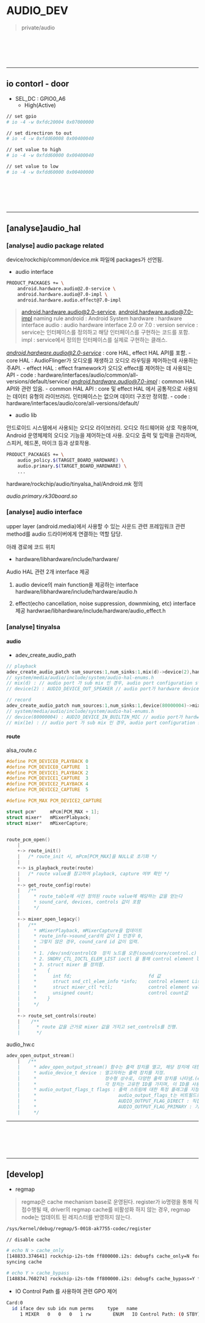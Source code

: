 # AUDIO_DEV

 > private/audio

<br/>  
<br/>  
<br/>  
<br/>  

----
	
## io contorl - door

- SEL_DC : GPIO0_A6
  * High(Active)  
```bash
// set gpio
# io -4 -w 0xfdc20004 0x07000000

// set directiron to out
# io -4 -w 0xfdd60008 0x00400040 

// set value to high
# io -4 -w 0xfdd60000 0x00400040 

// set value to low
# io -4 -w 0xfdd60000 0x00400000 
```

<br/>  
<br/>  
<br/>  
<br/>  

----
	


## [analyse]audio_hal


### [analyse] audio package related

 device/rockchip/common/device.mk 파일에 packages가 선언됨.

 - audio interface

 
```bash
PRODUCT_PACKAGES += \ 
	android.hardware.audio@2.0-service \ 
	android.hardware.audio@7.0-impl \ 
	android.hardware.audio.effect@7.0-impl
```

> android.hardware.audio@2.0-service, android.hardware.audio@7.0-impl naming rule
> android : Android System 
> hardware : hardware interface
> audio : audio hardware interface 
> 2.0 or 7.0 : version
> service : service는 인터페이스를 정의하고 해당 인터페이스를 구현하는 코드를 포함. 
> impl : service에서 정의한 인터페이스를 실제로 구현하는 클래스. 

 *android.hardware.audio@2.0-service* : core HAL, effect HAL API를 포함. 
 	- core HAL : AudioFlinger가 오디오를 재생하고 오디오 라우팅을 제어하는데 사용하는 주API.
	- effect HAL : effect framework가 오디오 effect를 제어하는 데 사용되는 API
	- code : hardware/interfaces/audio/common/all-versions/default/service/
 *android.hardware.audio@7.0-impl* : common HAL API와 관련 있음.
 	- common HAL API : core 및 effect HAL 에서 공통적으로 사용되는 데이터 유형의 라이브러리. 인터페이스는 없으며 데이터 구조만 정의함. 
	- code : hardware/interfaces/audio/core/all-versions/default/


 - audio lib

 안드로이드 시스템에서 사용되는 오디오 라이브러리. 
 오디오 하드웨어와 상호 작용하며, Android 운영체제의 오디오 기능을 제어하는데 사용.
 오디오 출력 및 입력을 관리하며, 스피커, 헤드폰, 마이크 등과 상호작용. 

```bash
PRODUCT_PACKAGES += \
	audio_policy.$(TARGET_BOARD_HARDWARE) \ 
	audio.primary.$(TARGET_BOARD_HARDWARE) \
	...
```

 hardware/rockchip/audio/tinyalsa_hal/Android.mk 정의

 *audio.primary.rk30board.so*

### [analyse] audio interface

upper layer (android.media)에서 사용할 수 있는 사운드 관련 프레임워크 관련 method를 audio 드라이버에게 연결하는 역할 담당.

아래 경로에 코드 위치
 - hardware/libhardware/include/hardware/ 

Audio HAL 관련 2개 interface 제공
 1. audio device의 main function을 제공하는 interface
 hardware/libhardware/include/hardware/audio.h

 2. effect(echo cancellation, noise suppression, downmixing, etc) interface 제공
 hardwrae/libhardware/include/hardware/audio_effect.h



### [analyse] tinyalsa

#### audio

 - adev_create_audio_path
```c
// playback
adev_create_audio_patch sum_sources:1,num_sinks:1,mix(d)->device(2),handle:0xffaefcf4
// system/media/audio/include/system/audio-hal-enums.h
// mix(d) : // audio port 가 sub mix 인 경우, audio port configuration structre 에 대한 확장.
// device(2) : AUDIO_DEVICE_OUT_SPEAKER // audio port가 hardware device인 경우, audio port configuration structure 에 대한 extension

// record
adev_create_audio_patch num_sources:1,num_sinks:1,device(80000004)->mix(1e),handle:0xedabba1c
// system/media/audio/include/system/audio-hal-enums.h
// device(80000004) : AUDIO_DEVICE_IN_BUILTIN_MIC // audio port가 hardware device인 경우, audio port configuration structure 에 대한 extension
// mix(1e) : // audio port 가 sub mix 인 경우, audio port configuration structre 에 대한 확장.
```

#### route 

alsa_route.c

```c
#define PCM_DEVICE0_PLAYBACK 0 
#define PCM_DEVICE0_CAPTURE  1
#define PCM_DEVICE1_PLAYBACK 2
#define PCM_DEVICE1_CAPTURE  3
#define PCM_DEVICE2_PLAYBACK 4
#define PCM_DEVICE2_CAPTURE  5

#define PCM_MAX PCM_DEVICE2_CAPTURE

struct pcm* 	mPcm[PCM_MAX + 1];
struct mixer* 	mMixerPlabyack;
struct mixer*	mMixerCapture;


route_pcm_open()
    |
    +-> route_init()
    |	/* route_init 시, mPcm[PCM_MAX]을 NULL로 초기화 */
    |
    +-> is_playback_route(route) 
    |   /* route value를 참고하여 playback, capture 여부 확인 */
    |
    +-> get_route_config(route)
    |   /** 
    |     * route_table에 사전 정의된 route value에 해당하는 값을 얻는다
    |     * sound_card, devices, controls 값이 포함 
    |     */
    |
    +-> mixer_open_legacy()
    |   /** 
    |     * mMixerPlayback, mMixerCapture을 업데이트
    |     * route_info->sound_card의 값이 1 인경우 0, 
    |     * 그렇지 않은 경우, cound_card id 값이 입력.
    |     * 
    |     * 1. /dev/snd/controlC0  장치 노드를 오픈(sound/core/control.c)
    |     * 2. SNDRV_CTL_IOCTL_ELEM_LIST ioctl 을 통해 control element list 를 가져온다.
    |     * 3. struct mixer 를 정의함.
    |     *    { 
    |     *      int fd;                            fd 값
    |     *      struct snd_ctl_elem_info *info;    control element List 저장.
    |     *      struct mixer_ctl *ctl;				control element value 저장
    |     *      unsigned count;                    control count값 
    |     *    }
    |     */
    |
    +-> route_set_controls(route)
    |    /**
    |      * route 값을 근거로 mixer 값을 가지고 set_controls를 진행.
    |      */ 
```

audio_hw.c
```c
adev_open_output_stream()
    |	/** 
    |     * adev_open_output_stream() 함수는 출력 장치를 열고, 해당 장치에 대한 출력 스트림을 생성.
    |     * audio_device_t device : 열고자하는 출력 장치를 지정.
    |     *                         정수형 상수로, 다양한 출력 장치를 나타냄.(ex. 스피커, 헤드폰, HDMI)
    |     *                         각 장치는 고유한 ID를 가지며, 이 ID를 사용하여 해당 장치를 선택
    |     * audio_output_flags_t flags : 출력 스트림에 대한 특정 플래그를 지정.
    |     *                              audio_output_flags_t는 비트필드로 특성을 조합할 수있다. 
    |     *                              AUDIO_OUTPUT_FLAG_DIRECT : 직접 출력 모드를 사용. 
    |     *                              AUDIO_OUTPUT_FLAG_PRIMARY : 기본 출력장치를 사용.
    |     */

```

-----


<br/>  
<br/>  
<br/>  
<br/>  

----
	



## [develop]

 - regmap 

> regmap은 cache mechanism base로 운영된다. 
> register가 io명령을 통해 직접수행될 때, driver의 regmap cache를 비활성화 하지 않는 경우, 
> regmap node는 업데이트 된 레지스터를 반영하지 않는다.

```bash
/sys/kernel/debug/regmap/5-0018-ak7755-codec/register

// disable cache

# echo N > cache_only
[148833.374641] rockchip-i2s-tdm ff800000.i2s: debugfs cache_only=N forced:
syncing cache

# echo Y > cache_bypass
[148834.760274] rockchip-i2s-tdm ff800000.i2s: debugfs cache_bypass=Y forced
```




 - IO Control Path 를 사용하여 관련 GPO 제어
```bash
Card:0
  id iface dev sub idx num perms     type   name
     1 MIXER   0   0   0   1 rw        ENUM   IO Control Path: (0 STBY) { STBY=0, DOOR_CALL=1, DOOR_TALK=2, DOOR_SUB_TALK=3, VOIP_SUB_TALK=4 }
	  
```
